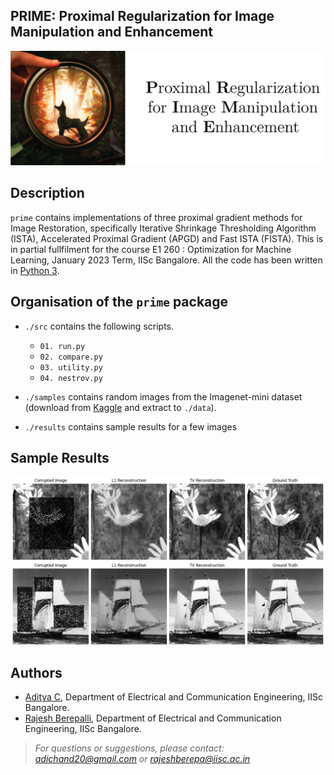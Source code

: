 ## PRIME: Proximal Regularization for Image Manipulation and Enhancement

![alt text](logo.png "prime")

## Description
`prime` contains implementations of three proximal gradient methods for Image Restoration, specifically Iterative Shrinkage Thresholding Algorithm (ISTA), Accelerated Proximal Gradient (APGD) and Fast ISTA (FISTA). This is in partial fullfilment for the course E1 260 : Optimization for Machine Learning, January 2023 Term, IISc Bangalore. All the code has been written in [Python 3](https://www.python.org).

## Organisation of the `prime` package
* `./src` contains the following scripts.
    - `01. run.py`
    - `02. compare.py`
    - `03. utility.py`
    - `04. nestrov.py`

* `./samples` contains random images from the Imagenet-mini dataset (download from [Kaggle](https://www.kaggle.com/datasets/deeptrial/miniimagenet) and extract to `./data`).

* `./results` contains sample results for a few images

## Sample Results

![alt text](results/Figure_1.png "eg1")
![alt text](results/Figure_2.png "eg2")


## Authors
* [Aditya C](mailto:adichand20@gmail.com), Department of Electrical and Communication Engineering, IISc Bangalore.
* [Rajesh Berepalli](mailto:rajeshberepa@iisc.ac.in), Department of Electrical and Communication Engineering, IISc Bangalore.
> *For questions or suggestions, please contact: adichand20@gmail.com or rajeshberepa@iisc.ac.in*
